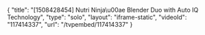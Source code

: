 {
    "title": "[1508428454] Nutri Ninja\u00ae Blender Duo with Auto IQ Technology",
    "type": "solo",
    "layout": "iframe-static",
    "videoId": "117414337",
    "url": "\/tvpembed\/117414337"
}